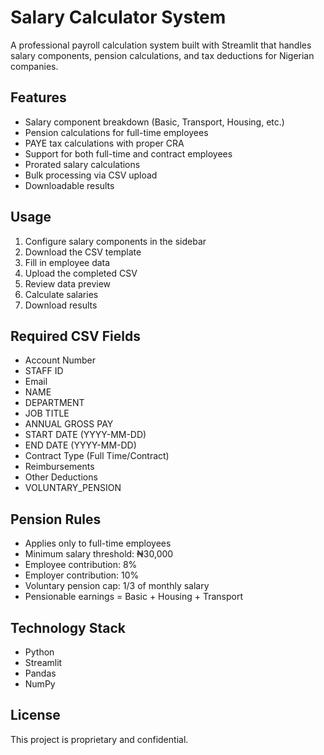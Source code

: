 
# Salary Calculator System

A professional payroll calculation system built with Streamlit that handles salary components, pension calculations, and tax deductions for Nigerian companies.

## Features

- Salary component breakdown (Basic, Transport, Housing, etc.)
- Pension calculations for full-time employees
- PAYE tax calculations with proper CRA
- Support for both full-time and contract employees
- Prorated salary calculations
- Bulk processing via CSV upload
- Downloadable results

## Usage

1. Configure salary components in the sidebar
2. Download the CSV template
3. Fill in employee data
4. Upload the completed CSV
5. Review data preview
6. Calculate salaries
7. Download results

## Required CSV Fields

- Account Number
- STAFF ID
- Email
- NAME
- DEPARTMENT
- JOB TITLE
- ANNUAL GROSS PAY
- START DATE (YYYY-MM-DD)
- END DATE (YYYY-MM-DD)
- Contract Type (Full Time/Contract)
- Reimbursements
- Other Deductions
- VOLUNTARY_PENSION

## Pension Rules

- Applies only to full-time employees
- Minimum salary threshold: ₦30,000
- Employee contribution: 8%
- Employer contribution: 10%
- Voluntary pension cap: 1/3 of monthly salary
- Pensionable earnings = Basic + Housing + Transport

## Technology Stack

- Python
- Streamlit
- Pandas
- NumPy

## License

This project is proprietary and confidential.
